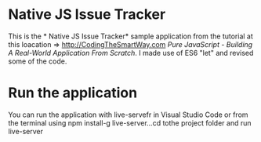 # Native JS Issue Tracker
This is the * Native JS Issue Tracker* sample application from the tutorial at this loacation => http://CodingTheSmartWay.com *Pure JavaScript - Building A Real-World Application From Scratch*. I made use of ES6 "let" and revised some of the code.
# Run the application
You can run the application with live-servefr in Visual Studio Code or from the terminal using npm install-g live-server...cd tothe project folder and run live-server
